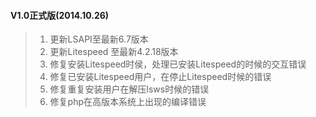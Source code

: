 #### V1.0正式版(2014.10.26)

> 1. 更新LSAPI至最新6.7版本
> 2. 更新Litespeed 至最新4.2.18版本
> 3. 修复安装Litespeed时侯，处理已安装Litespeed的时候的交互错误
> 4. 修复已安装Litespeed用户，在停止Litespeed时候的错误
> 5. 修复重复安装用户在解压lsws时候的错误
> 6. 修复php在高版本系统上出现的编译错误